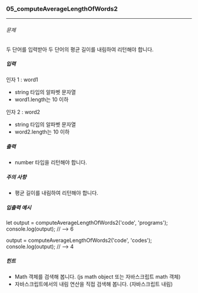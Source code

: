 ### 05_computeAverageLengthOfWords2

***

###### 문제 

두 단어를 입력받아 두 단어의 평균 길이를 내림하여 리턴해야 합니다.

##### 입력

인자 1 : word1
- string 타입의 알파벳 문자열
- word1.length는 10 이하

인자 2 : word2
- string 타입의 알파벳 문자열
- word2.length는 10 이하

##### 출력

- number 타입을 리턴해야 합니다.

##### 주의 사항

- 평균 길이를 내림하여 리턴해야 합니다.

##### 입출력 예시

let output = computeAverageLengthOfWords2('code', 'programs');
console.log(output); // --> 6

output = computeAverageLengthOfWords2('code', 'codes');
console.log(output); // --> 4

##### 힌트

- Math 객체를 검색해 봅니다. (js math object 또는 자바스크립트 math 객체)
- 자바스크립트에서의 내림 연산을 직접 검색해 봅니다. (자바스크립트 내림)
